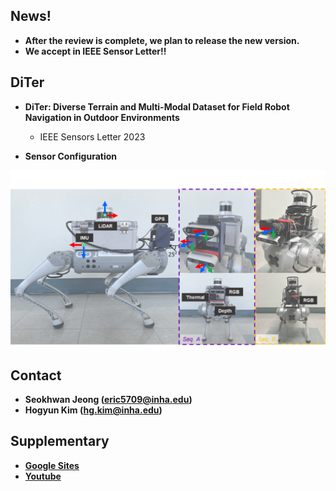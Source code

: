 ## News!
* **After the review is complete, we plan to release the new version.**
* **We accept in IEEE Sensor Letter!!**


## DiTer
* **DiTer: Diverse Terrain and Multi-Modal Dataset for Field Robot Navigation in Outdoor Environments**
	* IEEE Sensors Letter 2023

* **Sensor Configuration**
<p align="center"><img src=fig/sensor_setup.png /></p>

## Contact
* **Seokhwan Jeong (eric5709@inha.edu)**
* **Hogyun Kim (hg.kim@inha.edu)**

## Supplementary
* **[Google Sites](https://sites.google.com/inha.edu/diter/)**
* **[Youtube](https://www.youtube.com/watch?v=i-2FwYKT5ss)**
